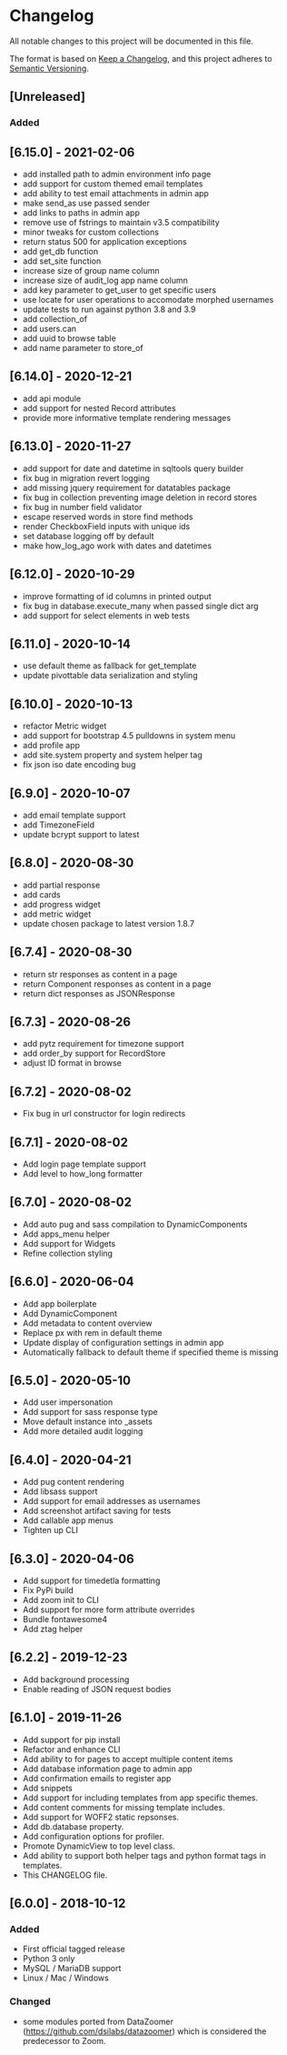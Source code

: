# Changelog
All notable changes to this project will be documented in this file.

The format is based on [Keep a Changelog](https://keepachangelog.com/en/1.0.0/),
and this project adheres to [Semantic Versioning](https://semver.org/spec/v2.0.0.html).

## [Unreleased]

### Added

## [6.15.0] - 2021-02-06
- add installed path to admin environment info page
- add support for custom themed email templates
- add ability to test email attachments in admin app
- make send_as use passed sender
- add links to paths in admin app
- remove use of fstrings to maintain v3.5 compatibility
- minor tweaks for custom collections
- return status 500 for application exceptions
- add get_db function
- add set_site function
- increase size of group name column
- increase size of audit_log app name column
- add key parameter to get_user to get specific users
- use locate for user operations to accomodate morphed usernames
- update tests to run against python 3.8 and 3.9
- add collection_of
- add users.can
- add uuid to browse table
- add name parameter to store_of

## [6.14.0] - 2020-12-21
- add api module
- add support for nested Record attributes
- provide more informative template rendering messages

## [6.13.0] - 2020-11-27
- add support for date and datetime in sqltools query builder
- fix bug in migration revert logging
- add missing jquery requirement for datatables package
- fix bug in collection preventing image deletion in record stores
- fix bug in number field validator
- escape reserved words in store find methods
- render CheckboxField inputs with unique ids
- set database logging off by default
- make how_log_ago work with dates and datetimes

## [6.12.0] - 2020-10-29
- improve formatting of id columns in printed output
- fix bug in database.execute_many when passed single dict arg
- add support for select elements in web tests

## [6.11.0] - 2020-10-14
- use default theme as fallback for get_template
- update pivottable data serialization and styling

## [6.10.0] - 2020-10-13
- refactor Metric widget
- add support for bootstrap 4.5 pulldowns in system menu
- add profile app
- add site.system property and system helper tag
- fix json iso date encoding bug

## [6.9.0] - 2020-10-07
- add email template support
- add TimezoneField
- update bcrypt support to latest

## [6.8.0] - 2020-08-30
- add partial response
- add cards
- add progress widget
- add metric widget
- update chosen package to latest version 1.8.7

## [6.7.4] - 2020-08-30
- return str responses as content in a page
- return Component responses as content in a page
- return dict responses as JSONResponse

## [6.7.3] - 2020-08-26
- add pytz requirement for timezone support
- add order_by support for RecordStore
- adjust ID format in browse

## [6.7.2] - 2020-08-02
- Fix bug in url constructor for login redirects

## [6.7.1] - 2020-08-02
- Add login page template support
- Add level to how_long formatter

## [6.7.0] - 2020-08-02
- Add auto pug and sass compilation to DynamicComponents
- Add apps_menu helper
- Add support for Widgets
- Refine collection styling

## [6.6.0] - 2020-06-04
- Add app boilerplate
- Add DynamicComponent
- Add metadata to content overview
- Replace px with rem in default theme
- Update display of configuration settings in admin app
- Automatically fallback to default theme if specified theme is missing

## [6.5.0] - 2020-05-10
- Add user impersonation
- Add support for sass response type
- Move default instance into _assets
- Add more detailed audit logging

## [6.4.0] - 2020-04-21
- Add pug content rendering
- Add libsass support
- Add support for email addresses as usernames
- Add screenshot artifact saving for tests
- Add callable app menus
- Tighten up CLI

## [6.3.0] - 2020-04-06
- Add support for timedetla formatting
- Fix PyPi build
- Add zoom init to CLI
- Add support for more form attribute overrides
- Bundle fontawesome4
- Add ztag helper

## [6.2.2] - 2019-12-23
- Add background processing
- Enable reading of JSON request bodies

## [6.1.0] - 2019-11-26
- Add support for pip install
- Refactor and enhance CLI
- Add ability to for pages to accept multiple content items
- Add database information page to admin app
- Add confirmation emails to register app
- Add snippets
- Add support for including templates from app specific themes.
- Add content comments for missing template includes.
- Add support for WOFF2 static repsonses.
- Add db.database property.
- Add configuration options for profiler.
- Promote DynamicView to top level class.
- Add ability to support both helper tags and python format tags in templates.
- This CHANGELOG file.

## [6.0.0] - 2018-10-12
### Added
- First official tagged release
- Python 3 only
- MySQL / MariaDB support
- Linux / Mac / Windows
### Changed
- some modules ported from DataZoomer (https://github.com/dsilabs/datazoomer) which is considered the predecessor to Zoom.

